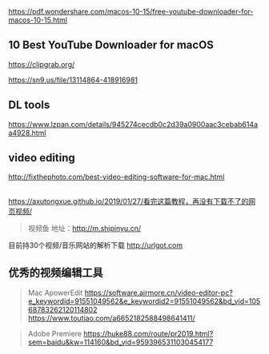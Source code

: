 https://pdf.wondershare.com/macos-10-15/free-youtube-downloader-for-macos-10-15.html
## 10 Best YouTube Downloader for macOS
https://clipgrab.org/

https://sn9.us/file/13114864-418916981

## DL tools
https://www.lzpan.com/details/945274cecdb0c2d39a0900aac3cebab614aa4928.html

## video editing
http://fixthephoto.com/best-video-editing-software-for-mac.html

## 
https://axutongxue.github.io/2019/01/27/看完这篇教程，再没有下载不了的网页视频/
>视频鱼
地址：http://m.shipinyu.cn/

目前持30个视频/音乐网站的解析下载
http://urlgot.com

## 优秀的视频编辑工具

>Mac ApowerEdit
https://software.airmore.cn/video-editor-pc?e_keywordid=91551049562&e_keywordid2=91551049562&bd_vid=10568783262120114802
https://www.toutiao.com/a6652182588498641411/

> Adobe Premiere
https://huke88.com/route/pr2019.html?sem=baidu&kw=114160&bd_vid=9593965311030454177
